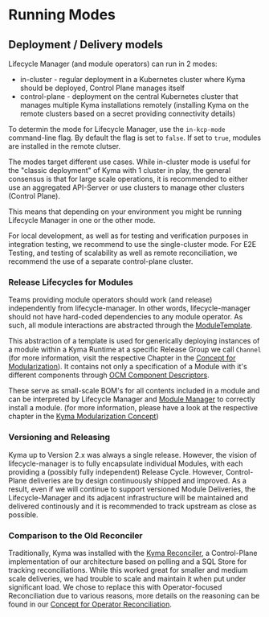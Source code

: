 # Running Modes

## Deployment / Delivery models

Lifecycle Manager (and module operators) can run in 2 modes:

- in-cluster - regular deployment in a Kubernetes cluster where Kyma should be deployed, Control Plane manages itself
- control-plane - deployment on the central Kubernetes cluster that manages multiple Kyma installations remotely (installing Kyma on the remote clusters based on a secret providing connectivity details)

To determin the mode for Lifecycle Manager, use the `in-kcp-mode` command-line flag. By default the flag is set to `false`. If set to `true`, modules are installed in the remote clutser.

The modes target different use cases. While in-cluster mode is useful for the "classic deployment" of Kyma with 1 cluster in play, the general consensus is that for large scale operations, it is recommended to either use an aggregated API-Server or use clusters to manage other clusters (Control Plane).

This means that depending on your environment you might be running Lifecycle Manager in one or the other mode.

For local development, as well as for testing and verification purposes in integration testing, we recommend to use the single-cluster mode. For E2E Testing,
and testing of scalability as well as remote reconciliation, we recommend the use of a separate control-plane cluster.

### Release Lifecycles for Modules 

Teams providing module operators should work (and release) independently from lifecycle-manager. In other words, lifecycle-manager should not have hard-coded dependencies to any module operator. 
As such, all module interactions are abstracted through the [ModuleTemplate](api/v1beta1/moduletemplate_types.go).

This abstraction of a template is used for generically deploying instances of a module within a Kyma Runtime at a specific Release Group we call `Channel` (for more information, visit the respective Chapter in the [Concept for Modularization](https://github.com/kyma-project/community/tree/main/concepts/modularization#release-channels)). It contains not only a specification of a Module with it's different components through [OCM Component Descriptors](https://github.com/gardener/component-spec/blob/master/doc/proposal/02-component-descriptor.md).

These serve as small-scale BOM's for all contents included in a module and can be interpreted by Lifecycle Manager and [Module Manager](https://github.com/kyma-project/module-manager/)
to correctly install a module. (for more information, please have a look at the respective chapter in the [Kyma Modularization Concept](https://github.com/kyma-project/community/tree/main/concepts/modularization#component-descriptor))

### Versioning and Releasing

Kyma up to Version 2.x was always a single release. However, the vision of lifecycle-manager is to fully encapsulate individual Modules, with each providing a (possibly fully independent) Release Cycle.
However, Control-Plane deliveries are by design continuously shipped and improved. As a result, even if we will continue to support versioned Module Deliveries, the Lifecycle-Manager and its adjacent infrastructure will be maintained and delivered continously and it is recommended to track upstream as close as possible.

### Comparison to the Old Reconciler

Traditionally, Kyma was installed with the [Kyma Reconciler](https://github.com/kyma-incubator/reconciler), a Control-Plane implementation of our architecture based on polling and a SQL Store for tracking reconciliations.
While this worked great for smaller and medium scale deliveries, we had trouble to scale and maintain it when put under significant load.
We chose to replace this with Operator-focused Reconciliation due to various reasons, more details on the reasoning can be found in our [Concept for Operator Reconciliation](https://github.com/kyma-project/community/tree/main/concepts/operator-reconciliation).
